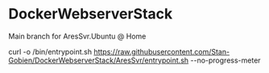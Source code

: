 # DockerWebserverStack

Main branch for AresSvr.Ubuntu @ Home


curl -o  /bin/entrypoint.sh https://raw.githubusercontent.com/Stan-Gobien/DockerWebserverStack/AresSvr/entrypoint.sh --no-progress-meter
